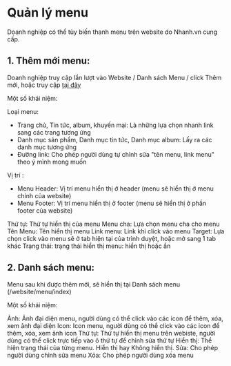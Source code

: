 # Quản lý menu

Doanh nghiệp có thể tùy biến thanh menu trên website do Nhanh.vn cung cấp.

## 1. Thêm mới menu:

Doanh nghiệp truy cập lần lượt vào Website / Danh sách Menu / click Thêm mới, hoặc truy cập [tại đây](https://new.nhanh.vn/website/menu/index?tab=add)

Một số khái niệm:

Loại menu:

- Trang chủ, Tin tức, album, khuyến mại: Là những lựa chọn nhanh link sang các trang tương ứng
- Danh mục sản phẩm, Danh mục tin tức, Danh mục album: Lấy ra các danh mục tương ứng
- Đường link: Cho phép người dùng tự chỉnh sửa "tên menu, link menu"  theo ý mình mong muốn

Vị trí :

- Menu Header: Vị trí menu hiển thị ở header (menu sẽ hiển thị ở menu chính của website)
- Menu Footer: Vị trí menu hiển thị ở footer (menu sẽ hiển thị ở phần footer của website)

Thứ tự: Thứ tự hiển thị của menu
Menu cha: Lựa chọn menu cha cho menu
Tên Menu: Tên hiển thị menu
Link menu: Link khi click vào menu
Target: Lựa chọn click vào menu sẽ ở tab hiện tại của trình duyệt, hoặc mở sang 1 tab khác
Trạng thái: trạng thái hiển thị menu: hiển thị hoặc ẩn

## 2. Danh sách menu: 

Menu sau khi được thêm mới, sẽ hiển thị tại Danh sách menu (/website/menu/index)

Một số khái niệm:

Ảnh: Ảnh đại diện menu, người dùng có thể click vào các icon để thêm, xóa, xem ảnh đại diện
Icon: Icon menu, người dùng có thể click vào các icon để thêm, xóa, xem ảnh icon
Thứ tự: Thứ tự hiển thị menu trên webiste, người dùng có thể click trực tiếp vào ô thứ tự để chỉnh sửa thứ tự
Hiển thị: Thể hiện trạng thái của từng menu. Hiển thị hay Không hiển thị.
Sửa: Cho phép người dùng chỉnh sửa menu
Xóa: Cho phép người dùng xóa menu
